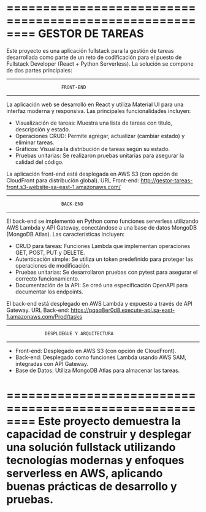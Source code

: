 ========================================================
                        GESTOR DE TAREAS
========================================================

Este proyecto es una aplicación fullstack para la gestión de tareas desarrollada
como parte de un reto de codificación para el puesto de Fullstack Developer
(React + Python Serverless). La solución se compone de dos partes principales:

--------------------------------------------------------
                        FRONT-END
--------------------------------------------------------
La aplicación web se desarrolló en React y utiliza Material UI para una
interfaz moderna y responsiva. Las principales funcionalidades incluyen:
  - Visualización de tareas: Muestra una lista de tareas con título, descripción y estado.
  - Operaciones CRUD: Permite agregar, actualizar (cambiar estado) y eliminar tareas.
  - Gráficos: Visualiza la distribución de tareas según su estado.
  - Pruebas unitarias: Se realizaron pruebas unitarias para asegurar la calidad del código.

La aplicación front-end está desplegada en AWS S3 (con opción de CloudFront para distribución global).
URL Front-end: http://gestor-tareas-front.s3-website-sa-east-1.amazonaws.com/

--------------------------------------------------------
                        BACK-END
--------------------------------------------------------
El back-end se implementó en Python como funciones serverless utilizando AWS Lambda
y API Gateway, conectándose a una base de datos MongoDB (MongoDB Atlas). Las características incluyen:
  - CRUD para tareas: Funciones Lambda que implementan operaciones GET, POST, PUT y DELETE.
  - Autenticación simple: Se utiliza un token predefinido para proteger las operaciones de modificación.
  - Pruebas unitarias: Se desarrollaron pruebas con pytest para asegurar el correcto funcionamiento.
  - Documentación de la API: Se creó una especificación OpenAPI para documentar los endpoints.

El back-end está desplegado en AWS Lambda y expuesto a través de API Gateway.
URL Back-end: https://pqaq8er0d8.execute-api.sa-east-1.amazonaws.com/Prod/tasks

--------------------------------------------------------
                  DESPLIEGUE Y ARQUITECTURA
--------------------------------------------------------
- Front-end: Desplegado en AWS S3 (con opción de CloudFront).
- Back-end: Desplegado como funciones Lambda usando AWS SAM, integradas con API Gateway.
- Base de Datos: Utiliza MongoDB Atlas para almacenar las tareas.

========================================================
Este proyecto demuestra la capacidad de construir y desplegar una solución fullstack
utilizando tecnologías modernas y enfoques serverless en AWS, aplicando buenas prácticas
de desarrollo y pruebas.
========================================================
